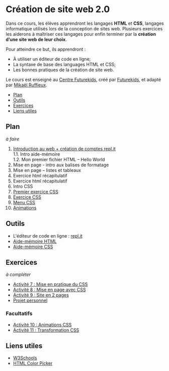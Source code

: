 # Création de site web 2.0

Dans ce cours, les élèves apprendront les langages **HTML** et **CSS**, langages informatique utilisés lors de la conception de sites web. Plusieurs exercices les aiderons à maîtriser ces langages pour enfin terminer par la **création d’une site web de leur choix**.

Pour atteindre ce but, ils apprendront :

- À utiliser un éditeur de code en ligne;
- La syntaxe de base des languages HTML et CSS;
- Les bonnes pratiques de la création de site web.

Le cours est enseigné au <a href="https://futurekids.io/contact/fr" target="_blank">Centre Futurekids</a>, créé par <a href="https://futurekids.io/" target="_blank">Futurekids</a>, et adapté par <a href="https://redox-prod.ch" target="_blank">Mikaël Ruffieux</a>.

- [Plan](#plan)
- [Outils](#outils)
- [Exercices](#exercices)
- [Liens utiles](#liens-utiles)

## Plan

*à faire*

1. [Introduction au web + création de comptes repl.it](https://futurekids-io.github.io/6.011-creation-de-site-web-2.0/cours1/#1)<br/>
   1.1. Intro aide-mémoire<br/>
   1.2. Mon premier fichier HTML – Hello World<br/>
2. Mise en page - intro aux balises de formatage
3. Mise en page – listes et tableaux
4. Exercice html récapitulatif
5. Exercice html récapitulatif
6. Intro CSS
7. [Premier exercice CSS](https://futurekids-io.github.io/6.011-creation-de-site-web-2.0/cours7/#1)
8. [Exercice CSS](https://futurekids-io.github.io/6.011-creation-de-site-web-2.0/cours8/#1)
9. [Menu CSS](https://futurekids-io.github.io/6.011-creation-de-site-web-2.0/cours9/#1)
10. [Animations](https://futurekids-io.github.io/6.011-creation-de-site-web-2.0/cours10/#1)

## Outils

- L'éditeur de code en ligne : [repl.it](https://repl.it/)
- [Aide-mémoire HTML](/aide-memoire/html)
- [Aide-mémoire CSS](/aide-memoire/css)

## Exercices

*à compléter*

<!-- - [Activité 1 : ](/exercices/activite01) 
- [Activité 2 : ](/exercices/activite02)
- [Activité 3 : ](/exercices/activite03) 
- [Activité 4 : ](/exercices/activite04) 
- [Activité 5 : ](/exercices/activite05) 
- [Activité 6 : ](/exercices/activite06) -->
- [Activité 7 : Mise en pratique du CSS](/exercices/activite07)
- [Activité 8 : Mise en page avec CSS](/exercices/activite08) 
- [Activité 9 : Site en 2 pages](/exercices/activite09) 
- [Projet personnel](/exercices/projetpersonnel)

### Facultatifs

- [Activité 10 :  Animations CSS](/exercices/activite10)
- [Activité 11 : Transformation CSS](/exercices/activite11)

## Liens utiles

- [W3Schools](https://www.w3schools.com/)
- [HTML Color Picker](https://www.w3schools.com/colors/colors_picker.asp)
